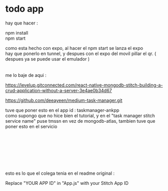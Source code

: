 # todo app

hay que hacer :

npm install
<br>
npm start

como esta hecho con expo, al hacer el npm start se lanza el expo
<br>
hay que ponerlo en tunnel, y despues con el expo del movil pillar el qr. ( despues ya se puede usar el emulador )
<br><br><br>
me lo baje de aqui :

https://levelup.gitconnected.com/react-native-mongodb-stitch-building-a-crud-application-without-a-server-3e4ae0b34d67
 
https://github.com/deeayeen/medium-task-manager.git


tuve que poner esto en el app id : taskmanager-ankpp
<br>
como supongo que no hice bien el tutorial, y en el "task manager stitch service name" puse tmssn en vez de mongodb-atlas, tambien tuve que poner esto en el servicio
  
 
 
 


<br><br><br><br><br><br>

















esto es lo que el colega tenia en el readme original :

Replace "YOUR APP ID" in "App.js" with your Stitch App ID






